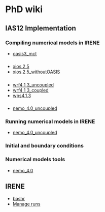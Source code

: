 # PhD wiki
## IAS12 Implementation
### Compiling numerical models in IRENE
* [oasis3_mct](IAS12/models/compiling_oasis3-mct.md)
#####
* [xios 2 5](IAS12/models/compiling_xios-2.5.md)
* [xios 2 5_withoutOASIS](IAS12/models/compiling_xios-2.5_withoutOASIS.md)
#####
* [wrf4 1 3_uncoupled](IAS12/models/compiling_wrf4.1.3_uncoupled.md)
* [wrf4 1 3_coupled](IAS12/models/compiling_wrf4.1.3_coupled.md)
* [wps4.1.3](IAS12/models/compiling_wps4.1.3.md)
#####
* [nemo_4.0_uncoupled](IAS12/models/compiling_nemo_4.0_uncoupled.md)

### Running numerical models in IRENE
* [nemo_4.0_uncoupled](IAS12/models/run_nemo_4.0_uncoupled.md)

### Initial and boundary conditions

### Numerical models tools
* [nemo_4.0](IAS12/models/tools_nemo_4.0.md)

## IRENE
* [bashr](irene/bashrc.md)
* [Manage runs](irene/manage_runs.md)

